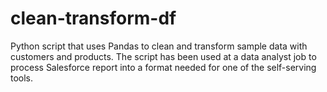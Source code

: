 # clean-transform-df

Python script that uses Pandas to clean and transform sample data with customers and products. The script has been used at a data analyst job to process Salesforce report into a format needed for one of the self-serving tools.
